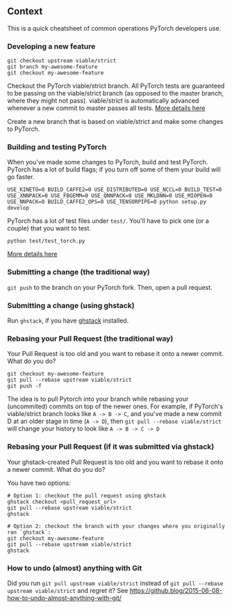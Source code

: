 ## Context

This is a quick cheatsheet of common operations PyTorch developers use.

### Developing a new feature

```
git checkout upstream viable/strict
git branch my-awesome-feature
git checkout my-awesome-feature
```

Checkout the PyTorch viable/strict branch. All PyTorch tests are guaranteed to be passing on the viable/strict branch (as opposed to the master branch, where they might not pass). viable/strict is automatically advanced whenever a new commit to master passes all tests. [More details here](https://github.com/pytorch/pytorch/wiki/PyTorch-Basics#use-viablestrict)

Create a new branch that is based on viable/strict and make some changes to PyTorch.

### Building and testing PyTorch

When you've made some changes to PyTorch, build and test PyTorch. PyTorch has a lot of build flags; if you turn off some of them your build will go faster.

```
USE_KINETO=0 BUILD_CAFFE2=0 USE_DISTRIBUTED=0 USE_NCCL=0 BUILD_TEST=0 USE_XNNPACK=0 USE_FBGEMM=0 USE_QNNPACK=0 USE_MKLDNN=0 USE_MIOPEN=0 USE_NNPACK=0 BUILD_CAFFE2_OPS=0 USE_TENSORPIPE=0 python setup.py develop
```

PyTorch has a lot of test files under `test/`. You'll have to pick one (or a couple) that you want to test.
```
python test/test_torch.py
```

[More details here](https://github.com/pytorch/pytorch/blob/master/CONTRIBUTING.md#developing-pytorch)

### Submitting a change (the traditional way)

`git push` to the branch on your PyTorch fork. Then, open a pull request.

### Submitting a change (using ghstack)

Run `ghstack`, if you have [ghstack](https://github.com/ezyang/ghstack) installed.

### Rebasing your Pull Request (the traditional way)

Your Pull Request is too old and you want to rebase it onto a newer commit. What do you do?

```
git checkout my-awesome-feature
git pull --rebase upstream viable/strict
git push -f
```

The idea is to pull Pytorch into your branch while rebasing your (uncommited) commits on top of the newer ones.
For example, if PyTorch's viable/strict branch looks like `A -> B -> C`, and you've made a new commit D at an older stage in time (`A -> D`),
then `git pull --rebase viable/strict` will change your history to look like `A -> B -> C -> D`

### Rebasing your Pull Request (if it was submitted via ghstack)

Your ghstack-created Pull Request is too old and you want to rebase it onto a newer commit. What do you do?

You have two options:
```
# Option 1: checkout the pull request using ghstack
ghstack checkout <pull_request_url>
git pull --rebase upstream viable/strict
ghstack
```

```
# Option 2: checkout the branch with your changes where you originally ran `ghstack`:
git checkout my-awesome-feature
git pull --rebase upstream viable/strict
ghstack
```

### How to undo (almost) anything with Git

Did you run `git pull upstream viable/strict` instead of `git pull --rebase upstream viable/strict` and regret it? See https://github.blog/2015-06-08-how-to-undo-almost-anything-with-git/
